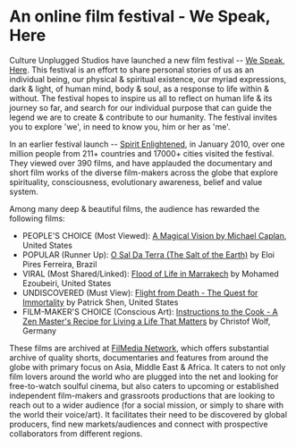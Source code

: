 # An online film festival - We Speak, Here

Culture Unplugged Studios have launched a new film festival -- <a href="http://www.cultureunplugged.com/festival/">We Speak, Here</a>. This festival is an effort to share personal stories of us as an individual being, our physical & spiritual existence, our myriad expressions, dark & light, of human mind, body & soul, as a response to life within & without. The festival hopes to inspire us all to reflect on human life & its journey so far, and search for our individual purpose that can guide the legend we are to create & contribute to our humanity. The festival invites you to explore 'we', in need to know you, him or her as 'me'.

In an earlier festival launch -- <a href="http://www.cultureunplugged.com/filmedia/">Spirit Enlightened</a>, in January 2010, over one million people from 211+ countries and 17000+ cities visited the festival. They viewed over 390 films, and have applauded the documentary and short film works of the diverse film-makers across the globe that explore spirituality, consciousness, evolutionary awareness, belief and value system.

Among many deep & beautiful films, the audience has rewarded the following films:

- PEOPLE'S CHOICE (Most Viewed): <a href="http://www.cultureunplugged.com/play/2422/A-Magical-Vision">A Magical Vision by Michael Caplan</a>, United States
- POPULAR (Runner Up): <a href="http://www.cultureunplugged.com/play/2809/O-Sal-Da-Terra--The-Salt-of-the-Earth-">O Sal Da Terra (The Salt of the Earth)</a> by Eloi Pires Ferreira, Brazil
-  VIRAL (Most Shared/Linked): <a href="http://www.cultureunplugged.com/play/2496/Flood-of-Life-in-Marrakech">Flood of Life in Marrakech</a> by Mohamed Ezoubeiri, United States
- UNDISCOVERED (Must View): <a href="http://www.cultureunplugged.com/play/2307">Flight from Death - The Quest for Immortality</a> by Patrick Shen, United States
- FILM-MAKER'S CHOICE (Conscious Art): <a href="http://www.cultureunplugged.com/play/2716/Instructions-to-the-Cook--A-Zen-Master-s-Recipe-for-Living-a-Life-That-Matters">Instructions to the Cook - A Zen Master's Recipe for Living a Life That Matters</a> by Christof Wolf, Germany

These films are archived at <a href="http://www.cultureunplugged.com/filmedia/">FilMedia Network</a>, which offers substantial archive of quality shorts, documentaries and features from around the globe with primary focus on Asia, Middle East & Africa. It caters to not only film lovers around the world who are plugged into the net and looking for free-to-watch soulful cinema, but also caters to upcoming or established independent film-makers and grassroots productions that are looking to reach out to a wider audience (for a social mission, or simply to share with the world their voice/art). It facilitates their need to be discovered by global producers, find new markets/audiences and connect with prospective collaborators from different regions.